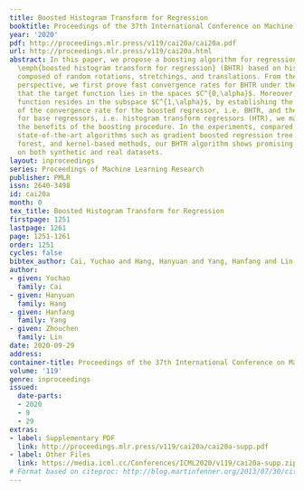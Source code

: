 ```yaml
---
title: Boosted Histogram Transform for Regression
booktitle: Proceedings of the 37th International Conference on Machine Learning
year: '2020'
pdf: http://proceedings.mlr.press/v119/cai20a/cai20a.pdf
url: http://proceedings.mlr.press/v119/cai20a.html
abstract: In this paper, we propose a boosting algorithm for regression problems called
  \emph{boosted histogram transform for regression} (BHTR) based on histogram transforms
  composed of random rotations, stretchings, and translations. From the theoretical
  perspective, we first prove fast convergence rates for BHTR under the assumption
  that the target function lies in the spaces $C^{0,\alpha}$. Moreover, if the target
  function resides in the subspace $C^{1,\alpha}$, by establishing the upper bound
  of the convergence rate for the boosted regressor, i.e. BHTR, and the lower bound
  for base regressors, i.e. histogram transform regressors (HTR), we manage to explain
  the benefits of the boosting procedure. In the experiments, compared with other
  state-of-the-art algorithms such as gradient boosted regression tree (GBRT), Breiman’s
  forest, and kernel-based methods, our BHTR algorithm shows promising performance
  on both synthetic and real datasets.
layout: inproceedings
series: Proceedings of Machine Learning Research
publisher: PMLR
issn: 2640-3498
id: cai20a
month: 0
tex_title: Boosted Histogram Transform for Regression
firstpage: 1251
lastpage: 1261
page: 1251-1261
order: 1251
cycles: false
bibtex_author: Cai, Yuchao and Hang, Hanyuan and Yang, Hanfang and Lin, Zhouchen
author:
- given: Yuchao
  family: Cai
- given: Hanyuan
  family: Hang
- given: Hanfang
  family: Yang
- given: Zhouchen
  family: Lin
date: 2020-09-29
address: 
container-title: Proceedings of the 37th International Conference on Machine Learning
volume: '119'
genre: inproceedings
issued:
  date-parts:
  - 2020
  - 9
  - 29
extras:
- label: Supplementary PDF
  link: http://proceedings.mlr.press/v119/cai20a/cai20a-supp.pdf
- label: Other Files
  link: https://media.icml.cc/Conferences/ICML2020/v119/cai20a-supp.zip
# Format based on citeproc: http://blog.martinfenner.org/2013/07/30/citeproc-yaml-for-bibliographies/
---
```

